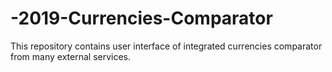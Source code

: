 # -2019-Currencies-Comparator
This repository contains user interface of integrated currencies comparator from many external services.
